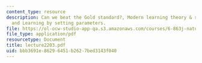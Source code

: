 ```yaml
---
content_type: resource
description: Can we beat the Gold standard?, Modern learning theory & sample size
  and Learning by setting parameters.
file: https://ol-ocw-studio-app-qa.s3.amazonaws.com/courses/6-863j-natural-language-and-the-computer-representation-of-knowledge-spring-2003/bbb3691e86296451b2627bed3143f040_lecture2203.pdf
file_type: application/pdf
resourcetype: Document
title: lecture2203.pdf
uid: bbb3691e-8629-6451-b262-7bed3143f040
---
```

